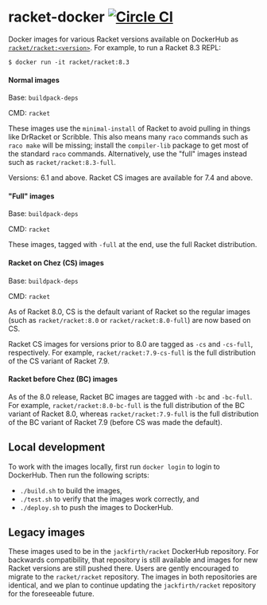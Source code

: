 # racket-docker [![Circle CI](https://circleci.com/gh/jackfirth/racket-docker.svg?style=svg)](https://circleci.com/gh/jackfirth/racket-docker)
Docker images for various Racket versions available on DockerHub as [`racket/racket:<version>`](https://hub.docker.com/r/racket/racket/). For example, to run a Racket 8.3 REPL:

```
$ docker run -it racket/racket:8.3
```

#### Normal images

Base: `buildpack-deps`

CMD: `racket`

These images use the `minimal-install` of Racket to avoid pulling in things like
DrRacket or Scribble. This also means many `raco` commands such as `raco make`
will be missing; install the `compiler-lib` package to get most of the standard
`raco` commands. Alternatively, use the "full" images instead such as
`racket/racket:8.3-full`.

Versions: 6.1 and above. Racket CS images are available for 7.4 and above.

#### "Full" images

Base: `buildpack-deps`

CMD: `racket`

These images, tagged with `-full` at the end, use the full Racket distribution.

#### Racket on Chez (CS) images

Base: `buildpack-deps`

CMD: `racket`

As of Racket 8.0, CS is the default variant of Racket so the regular
images (such as `racket/racket:8.0` or `racket/racket:8.0-full`) are
now based on CS.

Racket CS images for versions prior to 8.0 are tagged as `-cs` and
`-cs-full`, respectively.  For example, `racket/racket:7.9-cs-full` is
the full distribution of the CS variant of Racket 7.9.

#### Racket before Chez (BC) images

As of the 8.0 release, Racket BC images are tagged with `-bc` and
`-bc-full`.  For example, `racket/racket:8.0-bc-full` is the full
distribution of the BC variant of Racket 8.0, whereas
`racket/racket:7.9-full` is the full distribution of the BC variant of
Racket 7.9 (before CS was made the default).


## Local development

To work with the images locally, first run `docker login` to login to DockerHub.
Then run the following scripts:

- `./build.sh` to build the images,
- `./test.sh` to verify that the images work correctly, and
- `./deploy.sh` to push the images to DockerHub.

## Legacy images

These images used to be in the `jackfirth/racket` DockerHub repository. For
backwards compatibility, that repository is still available and images for new
Racket versions are still pushed there. Users are gently encouraged to migrate
to the `racket/racket` repository. The images in both repositories are
identical, and we plan to continue updating the `jackfirth/racket` repository
for the foreseeable future.
